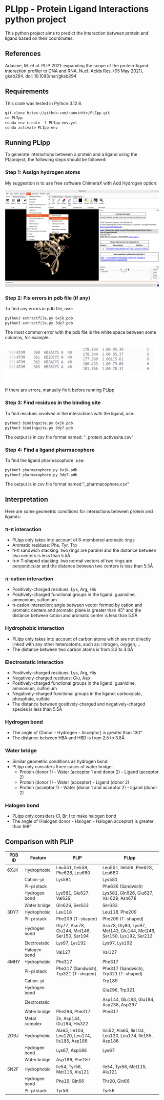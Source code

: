 
# PLIpp - Protein Ligand Interactions python project

This python project aims to predict the Interaction between protein and ligand based on their coordinates.



## References
Adasme, M. et al. PLIP 2021: expanding the scope of the protein-ligand interaction profiler to DNA and RNA. Nucl. Acids Res. (05 May 2021), gkab294. doi: 10.1093/nar/gkab294

## Requirements
This code was tested in Python 3.12.8.
```
git clone https://github.com/caominhtr/PLIpp.git
cd PLIpp
conda env create -f PLIpp-env.yml
conda activate PLIpp-env
```

## Running PLIpp
To generate interactions between a protein and a ligand using the PLIproject, the following steps should be followed:

### Step 1: Assign hydrogen atoms
My suggestion is to use free software ChimeraX with Add Hydrogen option:

![](ChimeraX.png)


### Step 2: Fix errors in pdb file (if any)
To find any errors in pdb file, use:
```
python3 extractfile.py 6xjk.pdb
python3 extractfile.py 3dy7.pdb 
```
The most common error with the pdb file is the white space between some columns, for example:

![](Errors.png)

If there are errors, manually fix it before running PLIpp

### Step 3: Find residues in the binding site
To find residues involved in the interactions with the ligand, use:
```
python3 bindingsite.py 6xjk.pdb
python3 bindingsite.py 3dy7.pdb 
```
The output is in csv file format named: "_protein_activesite.csv"

### Step 4: Find a ligand pharmacophore
To find the ligand pharmacophore, use:
```
python3 pharmacophore.py 6xjk.pdb
python3 pharmacophore.py 3dy7.pdb
```
The output is in csv file format named:"_pharmacophore.csv"

## Interpretation
Here are some geometric conditions for interactions between protein and ligands:
### π-π interaction
- PLIpp only takes into account of 6-membered aromatic rings
- Aromatic residues: Phe, Tyr, Trp
- π-π sandwich stacking: two rings are parallel and the distance between two centers is less than 5.5Å
- π-π T-shaped stacking: two normal vectors of two rings are perpendicular and the distance between two centers is less than 5.5Å
### π-cation interaction
- Positively-charged residues: Lys, Arg, His
- Positively-charged functional groups in the ligand: guanidine, ammonium, sulfonium
- π-cation interaction: angle between vector formed by cation and aromatic centers and aromatic plane is greater than 45° and the distance between cation and aromatic center is less than 5.5Å
### Hydrophobic interaction
- PLIpp only takes into account of carbon atoms which are not directly linked with any other heteroatoms, such as: nitrogen, oxygen,... 
- The distance between two carbon atoms is from 3.3 to 4.0Å
### Electrostatic interaction
- Positively-charged residues: Lys, Arg, His
- Negatively-charged residues: Glu, Asp
- Positively-charged functional groups in the ligand: guanidine, ammonium, sulfonium
- Negatively-charged functional groups in the ligand: carboxylate, phosphate, sulfate
- The distance between positively-charged and negatively-charged species is less than 5.5Å
### Hydrogen bond
- The angle of (Donor - Hydrogen - Acceptor) is greater than 130°
- The distance between HBA and HBD is from 2.5 to 3.8Å
### Water bridge
- Similar geometric conditions as hydrogen bond
- PLIpp only considers three cases of water bridge:
    - Protein (donor 1) - Water (acceptor 1 and donor 2) - Ligand (acceptor 2)
    - Protein (donor 1) - Water (acceptor) - Ligand (donor 2)
    - Protein (acceptor 1) - Water (donor 1 and acceptor 2) - ligand (donor 2)
### Halogen bond
- PLIpp only considers Cl, Br, I to make halogen bond
- The angle of (Halogen donor - Halogen - Halogen acceptor) is greater than 168°

## Comparison with PLIP

|PDB ID | Feature  | PLIP | PLIpp | 
|--| ------------ | --- | ------------|
| 6XJK| Hydrophobic |  Leu551, Ile559, Phe628, Leu680|Leu551, Ile559, Phe628, Leu680|
|| Cation-pi | Lys581  |Lys581|
|| Pi-pi stack |  |Phe628 (Sandwich)|
|| Hydrogen bond | Lys581, Glu627, Val629 |Lys581, Gln626, Glu627, Val 629, Asn678|
|| Water bridge |Gln626, Ser633  |Ser633|
| 3DY7| Hydrophobic | Leu118 |Leu118, Phe209|
|| Pi-pi stack | Phe209 (T-shaped) |Phe209 (T-shaped)|
|| Hydrogen bond | Gly77, Asn78, Glu144, Met146, Ser150, Ser194 |Asn78, Gly80, Lys97, Met143, Glu144, Met146, Ser150, Lys192, Ser212|
|| Electrostatic |Lys97, Lys192 |Lys97, Lys192|
|| Halogen bond |Val127 |Val127|
| 4MHY| Hydrophobic | Phe317 |Phe317|
|| Pi-pi stack | Phe317 (Sandwich), Trp321 (T-shaped)|Phe317 (Sandwich), Trp321 (T-shaped)|
|| Cation-pi | |Trp189|
|| Hydrogen bond |  |Glu296, Trp321|
|| Electrostatic | |Asp144, Glu183, Glu184, Asp238, Asp297|
|| Water bridge |Phe294, Phe317 |Phe317|
||Metal complex |Zn, Asp144, Glu184, His322||
| 2OBJ| Hydrophobic |Ala65, Ile104, Leu120, Leu174, Ile185, Asp186 |Val52, Ala65, Ile104, Leu120, Leu174, Ile185, Asp186|
|| Hydrogen bond | Lys67, Asp186 |Lys67|
|| Water bridge |Asp186, Phe187 ||
| 5N2F| Hydrophobic |Ile54, Tyr56, Met115, Ala121 |Ile54, Tyr56, Met115, Ala121|
|| Hydrogen bond | Phe19, Gln66 |Thr20, Gln66|
|| Pi-pi stack |Tyr56|Tyr56|
